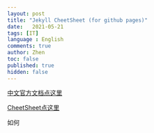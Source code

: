 ```yaml
---
layout: post
title: "Jekyll CheetSheet (for github pages)"
date:   2021-05-21
tags: [IT]
language : English
comments: true
author: Zhen
toc: false
published: true
hidden: false
---
```

[中文官方文档点这里](http://jekyllcn.com/docs/templates/)
<!-- more -->

[CheetSheet点这里](https://gist.github.com/JJediny/a466eed62cee30ad45e2)

如何

<!--stackedit_data:
eyJoaXN0b3J5IjpbMjIxNzY4MDMyLDE5NDE2NjYzNTksLTMxOD
gyMDk4OSwtMTM1MzE4NDMzNSwxNTc3NDE0NzkyLC0yMDM3MTYy
NzI4LC0yMTMxOTgwMDE5LC0xMTc2MjM2NTk2LC0yMTEyODU3NT
YyLDMyMjg5NTk2OSwtNzIwODYzNDQ1LC05ODI5Njk3MTcsMTE0
MDE5MDM5OCwtNzI5MzI4MzEzXX0=
-->